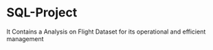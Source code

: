 # SQL-Project
It Contains a Analysis on Flight Dataset for its operational and efficient management
